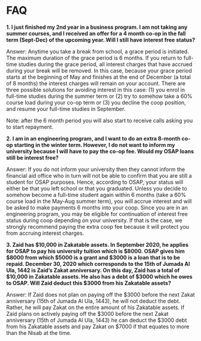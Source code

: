 # FAQ

**1. I just finished my 2nd year in a business program. I am not taking any summer courses, and I received an offer for a 4 month co-op in the fall term (Sept-Dec) of the upcoming year. Will I still have interest free status?**

Answer: Anytime you take a break from school, a grace period is initiated. The maximum duration of the grace period is 6 months. If you return to full-time studies during the grace period, all interest charges that have accrued during your break will be removed. In this case, because your grace period starts at the beginning of May and finishes at the end of December (a total of 8 months) the interest charges will remain on your account. There are three possible solutions for avoiding interest in this case: (1) you enrol in full-time studies during the summer term or (2) try to somehow take a 60% course load during your co-op term or (3) you decline the coop position, and resume your full-time studies in September.

Note: after the 6 month period you will also start to receive calls asking you to start repayment.

**2. I am in an engineering program, and I want to do an extra 8-month co-op starting in the winter term. However, I do not want to inform my university because I will have to pay the co-op fee. Would my OSAP loans still be interest free?**

Answer: If you do not inform your university then they cannot inform the financial aid office who in turn will not be able to confirm that you are still a student for OSAP purposes. Hence, according to OSAP, your status will either be that you left school or that you graduated. Unless you decide to somehow become a full-time student again within 6 months (take a 60% course load in the May-Aug summer term), you will accrue interest and will be asked to make payments 6 months into your coop. Since you are in an engineering program, you may be eligible for continuation of interest free status during coop depending on your university. If that is the case, we strongly recommend paying the extra coop fee because it will protect you from accruing interest charges.

**3. Zaid has $10,000 in Zakatable assets. In September 2020, he applies for OSAP to pay his university tuition which is $8000. OSAP gives him $8000 from which $5000 is a grant and $3000 is a loan that is to be repaid. December 30, 2020 which corresponds to the 15th of Jumada Al Ula, 1442 is Zaid’s Zakat anniversary. On this day, Zaid has a total of $10,000 in Zakatable assets. He also has a debt of $3000 which he owes to OSAP. Will Zaid deduct this $3000 from his Zakatable assets?**

Answer: If Zaid does not plan on paying off the $3000 before the next Zakat anniversary (15th of Jumada Al Ula, 1443), he will not deduct the debt. Rather, he will pay Zakat on the entire amount of his Zakatable assets. If Zaid plans on actively paying off the $3000 before the next Zakat anniversary (15th of Jumada Al Ula, 1443) he can deduct the $3000 debt from his Zakatable assets and pay Zakat on $7000 if that equates to more than the Nisab at the time.
